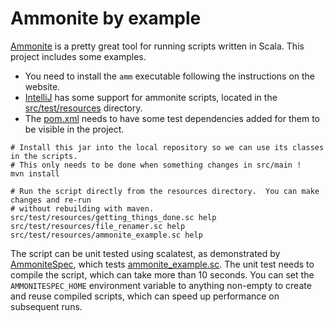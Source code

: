 Ammonite by example
==============================================================================

[Ammonite] is a pretty great tool for running scripts written in Scala.  This project includes some
examples.

* You need to install the `amm` executable following the instructions on the website.
* [IntelliJ](https://www.jetbrains.com/help/idea/work-with-scala-worksheet-and-ammonite.html) has
  some support for ammonite scripts, located in the [src/test/resources](src/test/resources) 
  directory.
* The [pom.xml](pom.xml) needs to have some test dependencies added for them to be visible in the
  project.

```
# Install this jar into the local repository so we can use its classes in the scripts.
# This only needs to be done when something changes in src/main !
mvn install

# Run the script directly from the resources directory.  You can make changes and re-run
# without rebuilding with maven.
src/test/resources/getting_things_done.sc help
src/test/resources/file_renamer.sc help
src/test/resources/ammonite_example.sc help
```

The script can be unit tested using scalatest, as demonstrated by [AmmoniteSpec], which tests [ammonite_example.sc].
The unit test needs to compile the script, which can take more than 10 seconds. You can set the `AMMONITESPEC_HOME`
environment variable to anything non-empty to create and reuse compiled scripts, which can speed up performance on 
subsequent runs.

[Ammonite]: https://ammonite.io/
[AmmoniteSpec]: src/test/scala/com/skraba/byexample/scala/ammonite/AmmoniteSpec.scala
[ammonite_example.sc]: src/test/resources/ammonite_example.sc